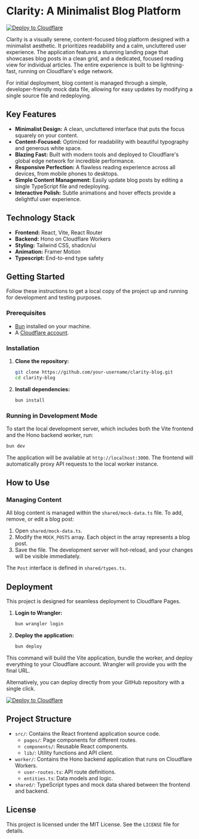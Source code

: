 # Clarity: A Minimalist Blog Platform

[![Deploy to Cloudflare](https://deploy.workers.cloudflare.com/button)](https://deploy.workers.cloudflare.com/?url=https://github.com/acme-studios/clarity)

Clarity is a visually serene, content-focused blog platform designed with a minimalist aesthetic. It prioritizes readability and a calm, uncluttered user experience. The application features a stunning landing page that showcases blog posts in a clean grid, and a dedicated, focused reading view for individual articles. The entire experience is built to be lightning-fast, running on Cloudflare's edge network.

For initial deployment, blog content is managed through a simple, developer-friendly mock data file, allowing for easy updates by modifying a single source file and redeploying.

## Key Features

- **Minimalist Design:** A clean, uncluttered interface that puts the focus squarely on your content.
- **Content-Focused:** Optimized for readability with beautiful typography and generous white space.
- **Blazing Fast:** Built with modern tools and deployed to Cloudflare's global edge network for incredible performance.
- **Responsive Perfection:** A flawless reading experience across all devices, from mobile phones to desktops.
- **Simple Content Management:** Easily update blog posts by editing a single TypeScript file and redeploying.
- **Interactive Polish:** Subtle animations and hover effects provide a delightful user experience.

## Technology Stack

- **Frontend:** React, Vite, React Router
- **Backend:** Hono on Cloudflare Workers
- **Styling:** Tailwind CSS, shadcn/ui
- **Animation:** Framer Motion
- **Typescript:** End-to-end type safety

## Getting Started

Follow these instructions to get a local copy of the project up and running for development and testing purposes.

### Prerequisites

- [Bun](https://bun.sh/) installed on your machine.
- A [Cloudflare account](https://dash.cloudflare.com/sign-up).

### Installation

1.  **Clone the repository:**
    ```sh
    git clone https://github.com/your-username/clarity-blog.git
    cd clarity-blog
    ```

2.  **Install dependencies:**
    ```sh
    bun install
    ```

### Running in Development Mode

To start the local development server, which includes both the Vite frontend and the Hono backend worker, run:

```sh
bun dev
```

The application will be available at `http://localhost:3000`. The frontend will automatically proxy API requests to the local worker instance.

## How to Use

### Managing Content

All blog content is managed within the `shared/mock-data.ts` file. To add, remove, or edit a blog post:

1.  Open `shared/mock-data.ts`.
2.  Modify the `MOCK_POSTS` array. Each object in the array represents a blog post.
3.  Save the file. The development server will hot-reload, and your changes will be visible immediately.

The `Post` interface is defined in `shared/types.ts`.

## Deployment

This project is designed for seamless deployment to Cloudflare Pages.

1.  **Login to Wrangler:**
    ```sh
    bun wrangler login
    ```

2.  **Deploy the application:**
    ```sh
    bun deploy
    ```

This command will build the Vite application, bundle the worker, and deploy everything to your Cloudflare account. Wrangler will provide you with the final URL.

Alternatively, you can deploy directly from your GitHub repository with a single click.

[![Deploy to Cloudflare](https://deploy.workers.cloudflare.com/button)](https://deploy.workers.cloudflare.com/?url=https://github.com/acme-studios/clarity)

## Project Structure

-   `src/`: Contains the React frontend application source code.
    -   `pages/`: Page components for different routes.
    -   `components/`: Reusable React components.
    -   `lib/`: Utility functions and API client.
-   `worker/`: Contains the Hono backend application that runs on Cloudflare Workers.
    -   `user-routes.ts`: API route definitions.
    -   `entities.ts`: Data models and logic.
-   `shared/`: TypeScript types and mock data shared between the frontend and backend.

## License

This project is licensed under the MIT License. See the `LICENSE` file for details.